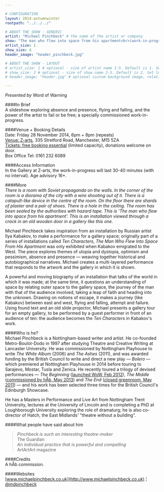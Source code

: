 ```yaml
---

# CONFIGURATION
layout: 2014-autumnwinter
rootpath: "../../../"

# ABOUT THE SHOW - GENERIC
artist: "Michael Pinchbeck" # the name of the artist or company
show: "The man who flew into space from his apartment<br>(work-in-progress)" # the name of the show
artist_size: 1
show_size: 4
header_image: "header_pinchbeck.jpg"

# ABOUT THE SHOW - LAYOUT
# artist_size: 1 # optional - size of artist name 1-5. Default is 1. Set longer names to lower values
# show_size: 2 # optional - size of show name 2-5. Default is 2. Set longer names to lower values
# header_image: "header.jpg" # optional custom background image, relative to current page

---
```

*Presented by* Word of Warning        
           
####In Brief     
A slideshow exploring absence and presence, flying and falling, and the power of the artist to fail or be free; a specially commissioned work-in-progress.          
          
####Venue + Booking Details      
Date: Friday 28 November 2014, 6pm + 8pm (repeats)     
[Venue: Z-arts](http://www.z-arts.org/about-us/getting-here), 335 Stretford Road, Manchester, M15 5ZA         
[Tickets: free booking essential](http://www.z-arts.org/events/word-of-warning-work-in-progress-michael-pinchbeck) (limited capacity), donations welcome on door.           
Box Office Tel: 0161 232 6089    
           
####Access Information      
In the Gallery at Z-arts, the work-in-progress will last 30-40 minutes (with no interval). Age advisory 16+.             
           
####More   
*There is a room with Soviet propaganda on the walls. In the corner of the room is a diorama of the city with a wire shooting out of it. There is a catapult-like device in the centre of the room. On the floor there are shards of plaster and a pair of shoes. There is a hole in the ceiling. The room has been sealed by the authorities with hazard tape. This is 'The man who flew into space from his apartment'. This is an installation viewed through a crack in an old wooden door in a gallery like this one.*      
           
Michael Pinchbeck takes inspiration from an installation by Russian artist Ilya Kabakov, to make a performance for a gallery space; originally part of a series of installations called *Ten Characters*, *The Man Who Flew Into Space From His Apartment* was only exhibited when Kabakov emigrated to the West. The piece explores themes of utopia and dystopia, optimism and pessimism, absence and presence — weaving together historical and autobiographical narratives. Michael creates a multi-layered performance that responds to the artwork and the gallery in which it is shown.           
           
A powerful and moving biography of an installation that talks of the world in which it was made; at the same time, it questions an understanding of space by relating outer space to the gallery space, the journey of the man with that of the audience involved, taking a leap of faith and heading into the unknown. Drawing on notions of escape, it makes a journey (like Kabakov) between east and west, flying and falling, attempt and failure. Using found text and an old slide projector, Michael presents a gallery tour for an empty gallery, to be performed by a guest performer in front of an audience of ten: the audience becomes the *Ten Characters* in Kabakov's work.
           
####Who is he?    
Michael Pinchbeck is a Nottingham-based writer and artist. He co-founded Metro-Boulot-Dodo in 1997 after studying Theatre and Creative Writing at Lancaster University. He was commissioned by Nottingham Playhouse to write *The White Album* (2006) and *The Ashes* (2011), and was awarded funding by the British Council to write and direct a new play — *Bolero* — which premiered at Nottingham Playhouse in 2014 before touring to Sarajevo, Mostar, Tusla and Zenica. He recently toured a trilogy of devised performances — *The Beginning* ([launched WoW, Feb 2012](http://wordofwarning.posthaven.com/warnmcr-that-was-the-beginning-now-for-more)), *The Middle* ([commissioned by hÅb, May 2013](/archive/2013-springsummer/pinchbeckghelani)) and *The End* ([closed greenroom, May 2011](http://www.greenroomarts.org/archive/events/the-end)) — and his work has been selected three times for the British Council's Edinburgh Showcase.      
           
He has a Masters in Performance and Live Art from Nottingham Trent University, lectures at the University of Lincoln and is completing a PhD at Loughborough University exploring the role of dramaturg; he is also co-director of Hatch, the East Midlands' "theatre without a building".    
           
####What people have said about him         
>*Pinchbeck is such an interesting theatre-maker*<br>The Guardian            
>*An individual practice that is powerful and compelling*<br>ArtArtArt magazine         
           
####Credits    
A hÅb commission.            
            
####Websites    
[www.michaelpinchbeck.co.uk](http://www.michaelpinchbeck.co.uk) ¦ [@mdpinchbeck](http://twitter.com/mdpinchbeck)

